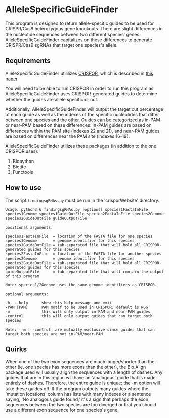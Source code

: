 # AlleleSpecificGuideFinder

This program is designed to return allele-specific guides to be used for CRISPR/Cas9 heterozygous gene knockouts. There are slight differences in the nucleotide sequences between two different species' genes. AlleleSpecificGuideFinder capitalizes on these differences to generate CRISPR/Cas9 sgRNAs that target one species's allele.
## Requirements

AlleleSpecificGuideFinder utililizes [CRISPOR](https://github.com/maximilianh/crisporWebsite), which is described in [this paper](https://genomebiology.biomedcentral.com/articles/10.1186/s13059-016-1012-2).

You will need to be able to run CRISPOR in order to run this program as AlleleSpecificGuideFinder uses CRISPOR-generated guides to determine whether the guides are allele specific or not.

Additionally, AlleleSpecificGuideFinder will output the target cut percentage of each guide as well as the indexes of the specific nucleotides that differ between one species and the other. Guides can be categorized as in-PAM or near-PAM based on these differences: in-PAM guides are based on differences within the PAM site (indexes 22 and 21), and near-PAM guides are based on differences near the PAM site (indexes 16-19).

AlleleSpecificGuideFinder utilizes these packages (in addition to the one CRISPOR uses):
1. Biopython
2. Biotite
3. Functools

## How to use

The script `findingsgRNAs.py` must be run in the 'crisporWebsite' directory.
```
Usage: python3.6 findingsgRNAs.py [options] species1FastaInFile species1Genome species1GuideOutFile species2FastaInFile species2Genome species2GuideOutFile guideOutputFile

positional arguments:

species1FastaInFile  = location of the FASTA file for one species
species1Genome       = genome identifier for this species
species1GuideOutFile = tab-separated file that will hold all CRISPOR-generated guides for this species
species2FastaInFile  = location of the FASTA file for another species
species2Genome       = genome identifier for this species
species2GuideOutFile = tab-separated file that will hold all CRISPOR-generated guides for this species
guideOutputFile      = tab-separated file that will contain the output of this program

Note: species1/2Genome uses the same genome identifiers as CRISPOR.

optional arguments:

-h, --help      show this help message and exit
-PAM [PAM]      PAM motif to be used in CRISPOR; default is NGG
-m              this will only output in-PAM and near-PAM guides
-control        this will only output guides that can target both species

Note: [-m | -control] are mutually exclusive since guides that can target both species are not in-PAM/near-PAM.
```
## Quirks

When one of the two exon sequences are much longer/shorter than the other (ie. one species has more exons than the other), the Bio.Align package used will usually align the sequences with a length of dashes. Any guides that are in this region will have an 'analogous' guide that is made entirely of dashes. Therefore, the entire guide is unique; the -m option will take these guides off. If the program outputs many guides where the 'mutation locations' column has lists with many indexes or a sentence saying, 'No analogous guide found,' it's a sign that perhaps the exon sequences between the two species are too diverged or that you should use a different exon sequence for one species's gene.
